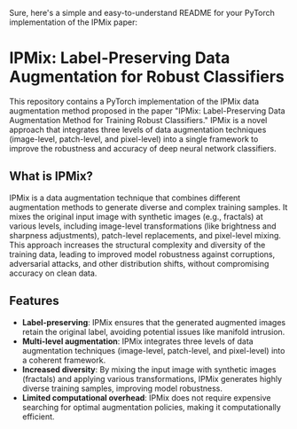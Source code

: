 Sure, here's a simple and easy-to-understand README for your PyTorch implementation of the IPMix paper:

# IPMix: Label-Preserving Data Augmentation for Robust Classifiers

This repository contains a PyTorch implementation of the IPMix data augmentation method proposed in the paper "IPMix: Label-Preserving Data Augmentation Method for Training Robust Classifiers." IPMix is a novel approach that integrates three levels of data augmentation techniques (image-level, patch-level, and pixel-level) into a single framework to improve the robustness and accuracy of deep neural network classifiers.

## What is IPMix?

IPMix is a data augmentation technique that combines different augmentation methods to generate diverse and complex training samples. It mixes the original input image with synthetic images (e.g., fractals) at various levels, including image-level transformations (like brightness and sharpness adjustments), patch-level replacements, and pixel-level mixing. This approach increases the structural complexity and diversity of the training data, leading to improved model robustness against corruptions, adversarial attacks, and other distribution shifts, without compromising accuracy on clean data.

## Features

- **Label-preserving**: IPMix ensures that the generated augmented images retain the original label, avoiding potential issues like manifold intrusion.
- **Multi-level augmentation**: IPMix integrates three levels of data augmentation techniques (image-level, patch-level, and pixel-level) into a coherent framework.
- **Increased diversity**: By mixing the input image with synthetic images (fractals) and applying various transformations, IPMix generates highly diverse training samples, improving model robustness.
- **Limited computational overhead**: IPMix does not require expensive searching for optimal augmentation policies, making it computationally efficient.
